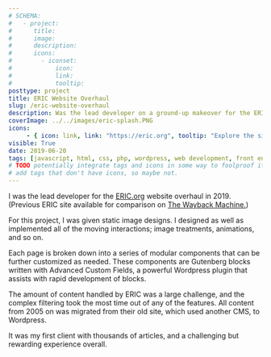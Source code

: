 ```yaml
---
# SCHEMA:
#   - project:
#      title:
#      image:
#      description:
#      icons:
#        - iconset:
#            icon:
#            link:
#            tooltip:
posttype: project
title: ERIC Website Overhaul
slug: /eric-website-overhaul
description: Was the lead developer on a ground-up makeover for the ERISA committee's ERIC organization.
coverImage: ../../images/eric-splash.PNG
icons:
     - { icon: link, link: "https://eric.org", tooltip: "Explore the site" }
visible: True
date: 2019-06-20
tags: [javascript, html, css, php, wordpress, web development, front end development,]
# TODO potentially integrate tags and icons in some way to foolproof it a bit. Although I want to be able to
# add tags that don't have icons, so maybe not.
---
```

    
I was the lead developer for the [ERIC.org](eric.org) website overhaul in 2019. (Previous ERIC site available for comparison on [The Wayback Machine.](https://web.archive.org/web/20180315201843/http://www.eric.org/))

For this project, I was given static image designs. I designed as well as implemented all of the moving interactions; image treatments, animations, and so on.

Each page is broken down into a series of modular components that can be further customized as needed. These components are Gutenberg blocks written with Advanced Custom Fields, a powerful Wordpress plugin that assists with rapid development of blocks.

The amount of content handled by ERIC was a large challenge, and the complex filtering took the most time out of any of the features. All content from 2005 on was migrated from their old site, which used another CMS, to Wordpress.

It was my first client with thousands of articles, and a challenging but rewarding experience overall.